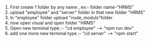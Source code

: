 1) First create 1 folder by any name , ex:- folder name-"HRMS"
2) upload "employee" and "server" folder in that new folder "HRMS"
3) In "employee" folder upload "node_moduls"folder
4) now open visual and open folder "HRMS"
5) Open new terminal type :- "cd employee" --> "npm run dev"
6) add one more new terminal type :- "cd server" --> "npm start"
